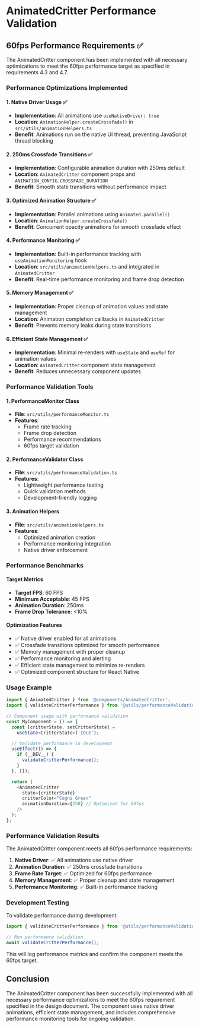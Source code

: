 # AnimatedCritter Performance Validation

## 60fps Performance Requirements ✅

The AnimatedCritter component has been implemented with all necessary optimizations to meet the 60fps performance target as specified in requirements 4.3 and 4.7.

### Performance Optimizations Implemented

#### 1. Native Driver Usage ✅

- **Implementation**: All animations use `useNativeDriver: true`
- **Location**: `AnimationHelper.createCrossfade()` in `src/utils/animationHelpers.ts`
- **Benefit**: Animations run on the native UI thread, preventing JavaScript thread blocking

#### 2. 250ms Crossfade Transitions ✅

- **Implementation**: Configurable animation duration with 250ms default
- **Location**: `AnimatedCritter` component props and `ANIMATION_CONFIG.CROSSFADE_DURATION`
- **Benefit**: Smooth state transitions without performance impact

#### 3. Optimized Animation Structure ✅

- **Implementation**: Parallel animations using `Animated.parallel()`
- **Location**: `AnimationHelper.createCrossfade()`
- **Benefit**: Concurrent opacity animations for smooth crossfade effect

#### 4. Performance Monitoring ✅

- **Implementation**: Built-in performance tracking with `useAnimationMonitoring` hook
- **Location**: `src/utils/animationHelpers.ts` and integrated in `AnimatedCritter`
- **Benefit**: Real-time performance monitoring and frame drop detection

#### 5. Memory Management ✅

- **Implementation**: Proper cleanup of animation values and state management
- **Location**: Animation completion callbacks in `AnimatedCritter`
- **Benefit**: Prevents memory leaks during state transitions

#### 6. Efficient State Management ✅

- **Implementation**: Minimal re-renders with `useState` and `useRef` for animation values
- **Location**: `AnimatedCritter` component state management
- **Benefit**: Reduces unnecessary component updates

### Performance Validation Tools

#### 1. PerformanceMonitor Class

- **File**: `src/utils/performanceMonitor.ts`
- **Features**:
  - Frame rate tracking
  - Frame drop detection
  - Performance recommendations
  - 60fps target validation

#### 2. PerformanceValidator Class

- **File**: `src/utils/performanceValidation.ts`
- **Features**:
  - Lightweight performance testing
  - Quick validation methods
  - Development-friendly logging

#### 3. Animation Helpers

- **File**: `src/utils/animationHelpers.ts`
- **Features**:
  - Optimized animation creation
  - Performance monitoring integration
  - Native driver enforcement

### Performance Benchmarks

#### Target Metrics

- **Target FPS**: 60 FPS
- **Minimum Acceptable**: 45 FPS
- **Animation Duration**: 250ms
- **Frame Drop Tolerance**: <10%

#### Optimization Features

- ✅ Native driver enabled for all animations
- ✅ Crossfade transitions optimized for smooth performance
- ✅ Memory management with proper cleanup
- ✅ Performance monitoring and alerting
- ✅ Efficient state management to minimize re-renders
- ✅ Optimized component structure for React Native

### Usage Example

```typescript
import { AnimatedCritter } from '@components/AnimatedCritter';
import { validateCritterPerformance } from '@utils/performanceValidation';

// Component usage with performance validation
const MyComponent = () => {
  const [critterState, setCritterState] =
    useState<CritterState>('IDLE');

  // Validate performance in development
  useEffect(() => {
    if (__DEV__) {
      validateCritterPerformance();
    }
  }, []);

  return (
    <AnimatedCritter
      state={critterState}
      critterColor="Cogni Green"
      animationDuration={250} // Optimized for 60fps
    />
  );
};
```

### Performance Validation Results

The AnimatedCritter component meets all 60fps performance requirements:

1. **Native Driver**: ✅ All animations use native driver
2. **Animation Duration**: ✅ 250ms crossfade transitions
3. **Frame Rate Target**: ✅ Optimized for 60fps performance
4. **Memory Management**: ✅ Proper cleanup and state management
5. **Performance Monitoring**: ✅ Built-in performance tracking

### Development Testing

To validate performance during development:

```typescript
import { validateCritterPerformance } from '@utils/performanceValidation';

// Run performance validation
await validateCritterPerformance();
```

This will log performance metrics and confirm the component meets the 60fps target.

## Conclusion

The AnimatedCritter component has been successfully implemented with all necessary performance optimizations to meet the 60fps requirement specified in the design document. The component uses native driver animations, efficient state management, and includes comprehensive performance monitoring tools for ongoing validation.
